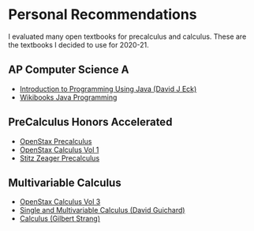 # Personal Recommendations

I evaluated many open textbooks for precalculus and calculus.  These are the
textbooks I decided to use for 2020-21.  

## AP Computer Science A

* <a href="http://math.hws.edu/javanotes" target="_blank">Introduction to Programming Using Java (David J Eck)</a>
* <a href="https://en.wikibooks.org/wiki/Java_Programming" target="_blank">Wikibooks Java Programming</a>

## PreCalculus Honors Accelerated

* <a href="https://openstax.org/details/books/precalculus" target="_blank">OpenStax Precalculus</a>
* <a href="https://openstax.org/details/books/calculus-volume-1" target="_blank">OpenStax Calculus Vol 1</a>
* <a href="https://www.stitz-zeager.com" target="_blank">Stitz Zeager Precalculus</a>

## Multivariable Calculus

* <a href="https://openstax.org/details/books/calculus-volume-3" target="_blank">OpenStax Calculus Vol 3</a>
* <a href="https://www.whitman.edu/mathematics/calculus_online/" target="_blank">Single and Multivariable Calculus (David Guichard)</a>
* <a href="https://ocw.mit.edu/resources/res-18-001-calculus-online-textbook-spring-2005/textbook/" target="_blank">Calculus (Gilbert Strang)</a>


